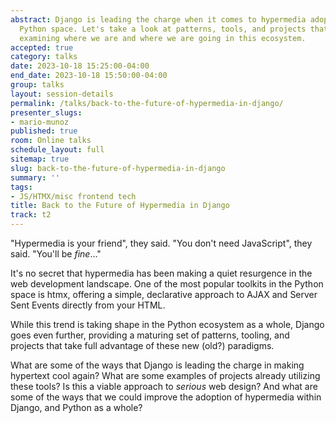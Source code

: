 ```yaml
---
abstract: Django is leading the charge when it comes to hypermedia adoption in the
  Python space. Let's take a look at patterns, tools, and projects that leverage htmx,
  examining where we are and where we are going in this ecosystem.
accepted: true
category: talks
date: 2023-10-18 15:25:00-04:00
end_date: 2023-10-18 15:50:00-04:00
group: talks
layout: session-details
permalink: /talks/back-to-the-future-of-hypermedia-in-django/
presenter_slugs:
- mario-munoz
published: true
room: Online talks
schedule_layout: full
sitemap: true
slug: back-to-the-future-of-hypermedia-in-django
summary: ''
tags:
- JS/HTMX/misc frontend tech
title: Back to the Future of Hypermedia in Django
track: t2
---
```


"Hypermedia is your friend", they said. "You don't need JavaScript", they said. "You'll be _fine_..."

It's no secret that hypermedia has been making a quiet resurgence in the web development landscape. One of the most popular toolkits in the Python space is htmx, offering a simple, declarative approach to AJAX and Server Sent Events directly from your HTML.

While this trend is taking shape in the Python ecosystem as a whole, Django goes even further, providing a maturing set of patterns, tooling, and projects that take full advantage of these new (old?) paradigms.

What are some of the ways that Django is leading the charge in making hypertext cool again? What are some examples of projects already utilizing these tools? Is this a viable approach to _serious_ web design? And what are some of the ways that we could improve the adoption of hypermedia within Django, and Python as a whole?
